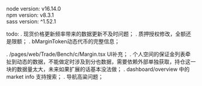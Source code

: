 node version: v16.14.0\
npm version: v8.3.1\
sass version: ^1.52.1

todo:
. 现货价格更新频率带来的数据更新不及时问题；
. 质押授权修改，全额还是限额；
. bMarginToken动态代币的完整信息；

. /pages/web/Trade/Bench/c/Margin.tsx UI补充；
. 个人空间的保证金列表牵扯到动态的数据，不能做定时涉及到分也数据，需要依赖外部单独获取，持仓这一块的数据量太大，未来如果扩展的话基本没法做；
. dashboard/overview 中的 market info 支持搜索；
. 导航高粱问题；